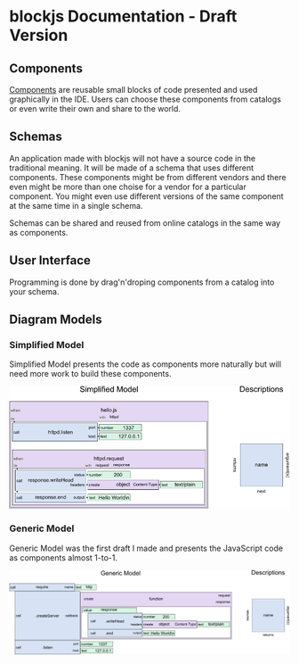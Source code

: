 blockjs Documentation - Draft Version
=====================================

Components
----------

[Components](https://github.com/jheusala/blockjs/tree/master/doc/draft/components) are reusable small blocks of code presented and used 
graphically in the IDE. Users can choose these components from catalogs or 
even write their own and share to the world.

Schemas
-------

An application made with blockjs will not have a source code in the 
traditional meaning. It will be made of a schema that uses different 
components. These components might be from different vendors and there even 
might be more than one choise for a vendor for a particular component. You 
might even use different versions of the same component at the same time in a 
single schema.

Schemas can be shared and reused from online catalogs in the same way as 
components.

User Interface
--------------

Programming is done by drag'n'droping components from a catalog into your schema.

Diagram Models
--------------

### Simplified Model

Simplified Model presents the code as components more naturally but will need 
more work to build these components.

![Hello World webserver using Simplified Model](https://github.com/jheusala/blockjs/raw/master/doc/draft/simplified.png)

### Generic Model

Generic Model was the first draft I made and presents the JavaScript code as 
components almost 1-to-1.

![Hello World webserver using Generic Model](https://github.com/jheusala/blockjs/raw/master/doc/draft/generic.png)
